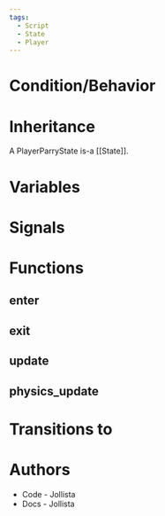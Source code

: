 ```yaml
---
tags:
  - Script
  - State
  - Player
---
```

# Condition/Behavior
# Inheritance
A PlayerParryState is-a [[State]].
# Variables
# Signals
# Functions
## enter
## exit
## update
## physics_update
# Transitions to

# Authors
- Code - Jollista
- Docs - Jollista